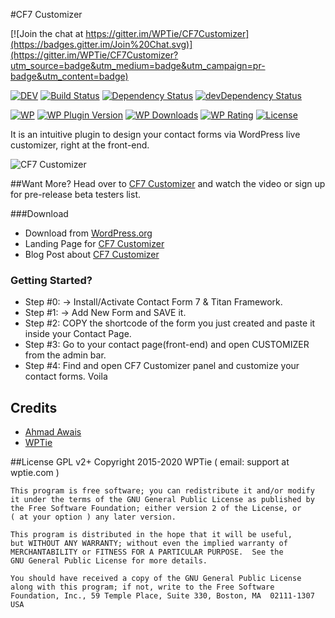 #CF7 Customizer

[![Join the chat at https://gitter.im/WPTie/CF7Customizer](https://badges.gitter.im/Join%20Chat.svg)](https://gitter.im/WPTie/CF7Customizer?utm_source=badge&utm_medium=badge&utm_campaign=pr-badge&utm_content=badge)

[![DEV](https://img.shields.io/badge/Dev-%E2%86%92-lightgrey.svg)](https://github.com/WPTie/CF7Customizer/releases)
[![Build Status](https://travis-ci.org/WPTie/CF7Customizer.svg?branch=master)](https://travis-ci.org/WPTie/CF7Customizer)
[![Dependency Status](https://david-dm.org/WPTie/CF7Customizer.svg)](https://david-dm.org/WPTie/CF7Customizer)
[![devDependency Status](https://david-dm.org/WPTie/CF7Customizer/dev-status.svg)](https://david-dm.org/WPTie/CF7Customizer#info=devDependencies)


[![WP](https://img.shields.io/badge/WordPress-%E2%86%92-lightgrey.svg)](https://wordpress.org/plugins/cf7-customizer/)
[![WP Plugin Version](https://img.shields.io/wordpress/plugin/v/cf7-customizer.svg?label=version)](https://wordpress.org/plugins/cf7-customizer/)
[![WP Downloads](https://img.shields.io/wordpress/plugin/dt/cf7-customizer.svg)](https://wordpress.org/plugins/cf7-customizer/)
[![WP Rating](https://img.shields.io/wordpress/plugin/r/cf7-customizer.svg)](https://wordpress.org/support/view/plugin-reviews/cf7-customizer?filter=5)
[![License](https://img.shields.io/badge/license-GPL%20v2.0-lightgrey.svg)](https://github.com/WPTie/CF7Customizer/blob/master/license.txt)

It is an intuitive plugin to design your contact forms via WordPress live customizer, right at the front-end.

![CF7 Customizer](http://wptie.com/wp-content/uploads/2014/10/CFC.png)


##Want More?
Head over to [CF7 Customizer](http://cf7customizer.wptie.com/) and watch the video or sign up for pre-release beta testers list.

###Download
- Download from [WordPress.org](https://wordpress.org/plugins/cf7-customizer/)
- Landing Page for [CF7 Customizer](http://cf7customizer.wptie.com/)
- Blog Post about  [CF7 Customizer](https://ahmadawais.com/cf7-customizer-form-styling-via-wp-live-customizer/)

### Getting Started?

- Step #0: → Install/Activate Contact Form 7 & Titan Framework.
- Step #1: → Add New Form and SAVE it.
- Step #2: COPY the shortcode of the form you just created and paste it inside your Contact Page.
- Step #3: Go to your contact page(front-end) and open CUSTOMIZER from the admin bar.
- Step #4: Find and open CF7 Customizer panel and customize your contact forms. Voila


## Credits
- [Ahmad Awais](http://AhmadAwais.com/)
- [WPTie](http://WPTie.com/)

##License GPL v2+
  Copyright 2015-2020 WPTie ( email: support at wptie.com )

    This program is free software; you can redistribute it and/or modify
    it under the terms of the GNU General Public License as published by
    the Free Software Foundation; either version 2 of the License, or
    ( at your option ) any later version.

    This program is distributed in the hope that it will be useful,
    but WITHOUT ANY WARRANTY; without even the implied warranty of
    MERCHANTABILITY or FITNESS FOR A PARTICULAR PURPOSE.  See the
    GNU General Public License for more details.

    You should have received a copy of the GNU General Public License
    along with this program; if not, write to the Free Software
    Foundation, Inc., 59 Temple Place, Suite 330, Boston, MA  02111-1307  USA
